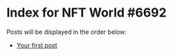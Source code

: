 # Index for NFT World #6692
Posts will be displayed in the order below:

- [Your first post](./001-first.md)

